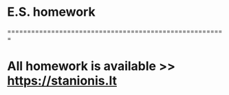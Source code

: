 # E.S. homework

=======================================================

# All homework is available >> https://stanionis.lt
